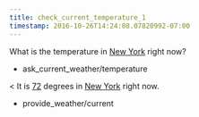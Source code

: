 ```yaml
---
title: check_current_temperature_1
timestamp: 2016-10-26T14:24:08.07820992-07:00
---
```


What is the temperature in [New York](city) right now?
* ask_current_weather/temperature

< It is [72](temperature) degrees in [New York](city) right now.
* provide_weather/current
